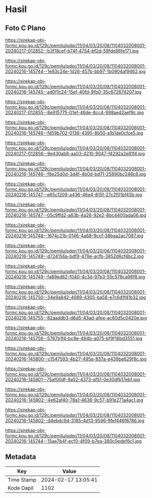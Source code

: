 # Hasil

## Foto C Plano

https://sirekap-obj-formc.kpu.go.id/129c/pemilu/pdpr/11/04/03/20/08/1104032008001-20240217-012852--b3f18cef-b74f-4754-bf2d-59fde86fe171.jpg

https://sirekap-obj-formc.kpu.go.id/129c/pemilu/pdpr/11/04/03/20/08/1104032008001-20240216-145744--1e83c24e-1d26-457b-bb97-1b0904af9462.jpg

https://sirekap-obj-formc.kpu.go.id/129c/pemilu/pdpr/11/04/03/20/08/1104032008001-20240216-145745--ad0f1c24-15ef-40fd-9fb0-35c672674207.jpg

https://sirekap-obj-formc.kpu.go.id/129c/pemilu/pdpr/11/04/03/20/08/1104032008001-20240217-012855--8e915775-01ef-46de-8cc4-998aed2aef9c.jpg

https://sirekap-obj-formc.kpu.go.id/129c/pemilu/pdpr/11/04/03/20/08/1104032008001-20240216-145746--fd59b702-0136-4395-8b50-a1b1de0cfce5.jpg

https://sirekap-obj-formc.kpu.go.id/129c/pemilu/pdpr/11/04/03/20/08/1104032008001-20240217-012856--9e430ab8-aa03-4210-9047-f4292a2e81f4.jpg

https://sirekap-obj-formc.kpu.go.id/129c/pemilu/pdpr/11/04/03/20/08/1104032008001-20240216-145746--f8e25d0d-3d4f-4b0d-bd71-25890bc246c6.jpg

https://sirekap-obj-formc.kpu.go.id/129c/pemilu/pdpr/11/04/03/20/08/1104032008001-20240216-145747--e65c1209-a436-46e4-815f-27c2f01bf45b.jpg

https://sirekap-obj-formc.kpu.go.id/129c/pemilu/pdpr/11/04/03/20/08/1104032008001-20240216-145747--05c9ffd2-a83b-4a26-92e2-8bc4400ada06.jpg

https://sirekap-obj-formc.kpu.go.id/129c/pemilu/pdpr/11/04/03/20/08/1104032008001-20240216-145748--1674c21b-0146-4a68-9ccf-38baa2ac7087.jpg

https://sirekap-obj-formc.kpu.go.id/129c/pemilu/pdpr/11/04/03/20/08/1104032008001-20240216-145749--d724156a-bdf9-479e-acfb-3852d6cf4bc2.jpg

https://sirekap-obj-formc.kpu.go.id/129c/pemilu/pdpr/11/04/03/20/08/1104032008001-20240216-145749--fa89ed82-f040-4c3d-97b3-55c578ca96f8.jpg

https://sirekap-obj-formc.kpu.go.id/129c/pemilu/pdpr/11/04/03/20/08/1104032008001-20240216-145750--34e9a842-4989-4305-ba58-e7c6d1f41b32.jpg

https://sirekap-obj-formc.kpu.go.id/129c/pemilu/pdpr/11/04/03/20/08/1104032008001-20240216-145755--82aaddb3-d6d5-43ad-afee-ac60d5c0420e.jpg

https://sirekap-obj-formc.kpu.go.id/129c/pemilu/pdpr/11/04/03/20/08/1104032008001-20240216-145756--5767b1f4-bc9e-494b-a075-bf9f16bd3551.jpg

https://sirekap-obj-formc.kpu.go.id/129c/pemilu/pdpr/11/04/03/20/08/1104032008001-20240216-145800--c1547593-4b27-495a-837a-e439be629f8c.jpg

https://sirekap-obj-formc.kpu.go.id/129c/pemilu/pdpr/11/04/03/20/08/1104032008001-20240216-145801--75af00df-9a52-4373-af51-0e30dfb17eb1.jpg

https://sirekap-obj-formc.kpu.go.id/129c/pemilu/pdpr/11/04/03/20/08/1104032008001-20240216-145802--4e62af40-78a1-4636-9c57-b91e271a4ac1.jpg

https://sirekap-obj-formc.kpu.go.id/129c/pemilu/pdpr/11/04/03/20/08/1104032008001-20240216-145802--d4ebdc9d-3185-4d13-9596-9fef446f6786.jpg

https://sirekap-obj-formc.kpu.go.id/129c/pemilu/pdpr/11/04/03/20/08/1104032008001-20240216-145744--15ae7b4f-ecf0-4f09-b7ea-380c0edef6c1.jpg


## Metadata

| Key        | Value               |
| ---------- | ------------------- |
| Time Stamp | 2024-02-17 13:05:41 |
| Kode Dapil | 1102                |



